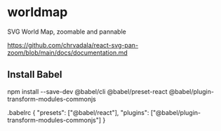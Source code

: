 # worldmap
SVG World Map, zoomable and pannable

https://github.com/chrvadala/react-svg-pan-zoom/blob/main/docs/documentation.md

## Install Babel

npm install --save-dev @babel/cli @babel/preset-react @babel/plugin-transform-modules-commonjs

.babelrc
{
  "presets": ["@babel/react"],
  "plugins": ["@babel/plugin-transform-modules-commonjs"]
}
